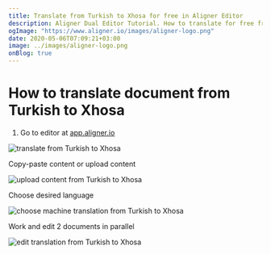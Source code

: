 ```yaml
---
title: Translate from Turkish to Xhosa for free in Aligner Editor
description: Aligner Dual Editor Tutorial. How to translate for free from Turkish to Xhosa. Aligner is multilingual document management platform. 
ogImage: "https://www.aligner.io/images/aligner-logo.png"
date: 2020-05-06T07:09:21+03:00
image: ../images/aligner-logo.png
onBlog: true
---
```


# How to translate document from Turkish to Xhosa

1. Go to editor at [app.aligner.io](https://app.aligner.io "Aligner App web page")

![translate from Turkish to Xhosa](../aligner-blank-editor.png "translate from Turkish to Xhosa")

Copy-paste content or upload content

![upload content from Turkish to Xhosa](../aligner-uploaded-document.png "upload content from Turkish to Xhosa")

Choose desired language

![choose machine translation from Turkish to Xhosa](../aligner-language-dropdown.png "choose machine translation from Turkish to Xhosa")

Work and edit 2 documents in parallel

![edit translation from Turkish to Xhosa](../aligner-double-sitded-editor.png "edit translation from Turkish to Xhosa")

